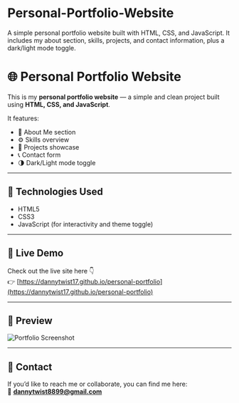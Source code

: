 # Personal-Portfolio-Website
A simple personal portfolio website built with HTML, CSS, and JavaScript. It includes my about section, skills, projects, and contact information, plus a dark/light mode toggle.
# 🌐 Personal Portfolio Website

This is my **personal portfolio website** — a simple and clean project built using **HTML, CSS, and JavaScript**.

It features:
- 🧍 About Me section  
- ⚙️ Skills overview  
- 💼 Projects showcase  
- 📞 Contact form  
- 🌗 Dark/Light mode toggle  

---

## 🧠 Technologies Used
- HTML5  
- CSS3  
- JavaScript (for interactivity and theme toggle)

---

## 🚀 Live Demo
Check out the live site here 👇  
👉 [https://dannytwist17.github.io/personal-portfolio](https://dannytwist17.github.io/personal-portfolio)

---

## 📸 Preview
![Portfolio Screenshot](20251019_170533.jpg)

---

## 📩 Contact
If you’d like to reach me or collaborate, you can find me here:  
📧 **dannytwist8899@gmail.com**
